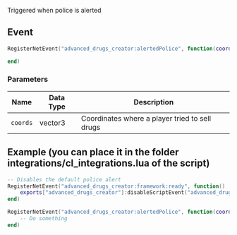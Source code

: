 Triggered when police is alerted 

## Event
``` lua
RegisterNetEvent("advanced_drugs_creator:alertedPolice", function(coords)

end)
```

### Parameters

| Name              | Data Type | Description                 |
| -                 | -         | -                             |
| `coords`          | vector3    | Coordinates where a player tried to sell drugs  |

## Example (you can place it in the folder integrations/cl_integrations.lua of the script)
``` lua
-- Disables the default police alert
RegisterNetEvent("advanced_drugs_creator:framework:ready", function() 
    exports["advanced_drugs_creator"]:disableScriptEvent("advanced_drugs_creator:alertedPolice")
end)

RegisterNetEvent("advanced_drugs_creator:alertedPolice", function(coords)
    -- Do something
end)
```